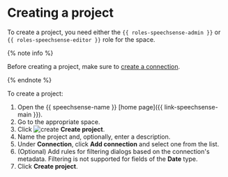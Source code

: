 # Creating a project

To create a project, you need either the `{{ roles-speechsense-admin }}` or `{{ roles-speechsense-editor }}` role for the space.

{% note info %}

Before creating a project, make sure to [create a connection](../connection/create.md).

{% endnote %}

To create a project:

1. Open the {{ speechsense-name }} [home page]({{ link-speechsense-main }}).
1. Go to the appropriate space.
1. Click ![create](../../../_assets/console-icons/folder-plus.svg) **Create project**.
1. Name the project and, optionally, enter a description.
1. Under **Connection**, click **Add connection** and select one from the list.
1. (Optional) Add rules for filtering dialogs based on the connection's metadata. Filtering is not supported for fields of the **Date** type.
1. Click **Create project**.
